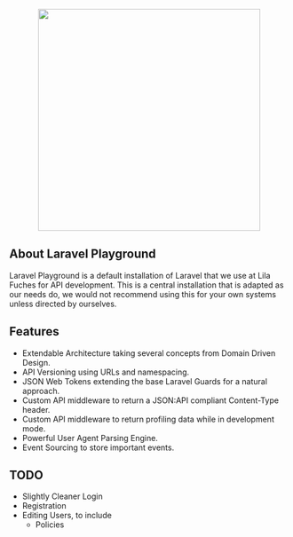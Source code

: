 <p align="center"><img src="https://res.cloudinary.com/dtfbvvkyp/image/upload/v1566331377/laravel-logolockup-cmyk-red.svg" width="400"></p>

## About Laravel Playground

Laravel Playground is a default installation of Laravel that we use at Lila Fuches for API development. This is a central installation that is adapted as our needs do, we would not recommend using this for your own systems unless directed by ourselves.


## Features

- Extendable Architecture taking several concepts from Domain Driven Design.
- API Versioning using URLs and namespacing.
- JSON Web Tokens extending the base Laravel Guards for a natural approach.
- Custom API middleware to return a JSON:API compliant Content-Type header.
- Custom API middleware to return profiling data while in development mode.
- Powerful User Agent Parsing Engine.
- Event Sourcing to store important events.


## TODO

- Slightly Cleaner Login
- Registration
- Editing Users, to include
    - Policies
